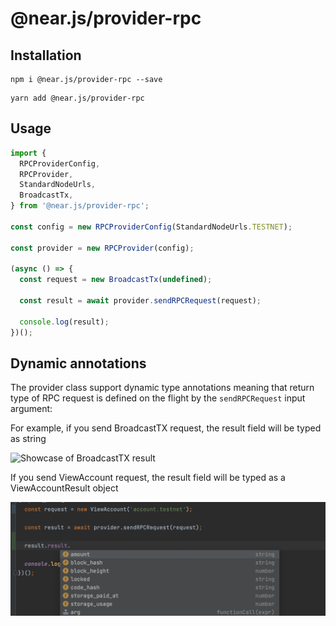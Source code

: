# @near.js/provider-rpc

## Installation

```shell
npm i @near.js/provider-rpc --save
```

```shell
yarn add @near.js/provider-rpc
```

## Usage

```typescript
import {
  RPCProviderConfig,
  RPCProvider,
  StandardNodeUrls,
  BroadcastTx,
} from '@near.js/provider-rpc';

const config = new RPCProviderConfig(StandardNodeUrls.TESTNET);

const provider = new RPCProvider(config);

(async () => {
  const request = new BroadcastTx(undefined);

  const result = await provider.sendRPCRequest(request);

  console.log(result);
})();
```

## Dynamic annotations

The provider class support dynamic type annotations meaning that return type of RPC request is defined on the flight by the `sendRPCRequest` input argument:

For example, if you send BroadcastTX request, the result field will be typed as string

![Showcase of BroadcastTX result](/Users/anatolii/projects/mp/near.js/doc/resources/broadcast-tx-annotation.png)

If you send ViewAccount request, the result field will be typed as a ViewAccountResult object

![Showcase of ViewAccount result](./doc/resources/viewaccount-annotation.png)



